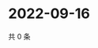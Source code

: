 # 2022-09-16

共 0 条

<!-- BEGIN WEIBO -->
<!-- 最后更新时间 Fri Sep 16 2022 17:07:21 GMT+0800 (China Standard Time) -->

<!-- END WEIBO -->
